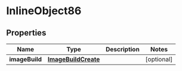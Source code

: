 

# InlineObject86

## Properties

Name | Type | Description | Notes
------------ | ------------- | ------------- | -------------
**imageBuild** | [**ImageBuildCreate**](ImageBuildCreate.md) |  |  [optional]



